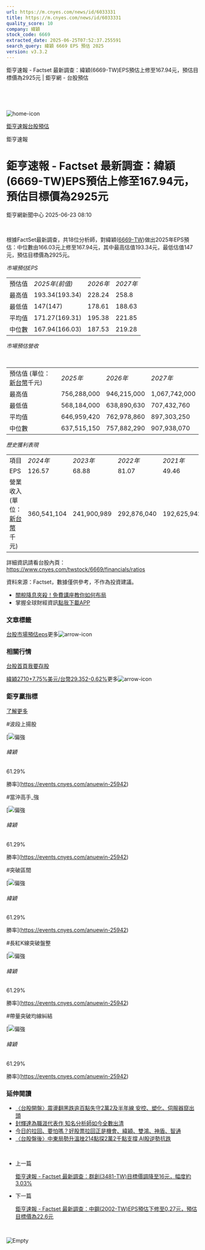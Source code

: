 ```yaml
---
url: https://m.cnyes.com/news/id/6033331
title: https://m.cnyes.com/news/id/6033331
quality_score: 10
company: 緯穎
stock_code: 6669
extracted_date: 2025-06-25T07:52:37.255591
search_query: 緯穎 6669 EPS 預估 2025
version: v3.3.2
---
```


鉅亨速報 - Factset 最新調查：緯穎(6669-TW)EPS預估上修至167.94元，預估目標價為2925元 | 鉅亨網 - 台股預估

‌

‌

![home-icon](/assets/icons/breadCrumb/symbol-icon-home.svg)

[鉅亨速報](/news/cat/anue_live)[台股預估](/news/cat/tw_forecast)

鉅亨速報

# 鉅亨速報 - Factset 最新調查：緯穎(6669-TW)EPS預估上修至167.94元，預估目標價為2925元

鉅亨網新聞中心 2025-06-23 08:10

‌

根據FactSet最新調查，共18位分析師，對緯穎([6669-TW](https://www.cnyes.com/twstock/6669))做出2025年EPS預估：中位數由166.03元上修至167.94元，其中最高估值193.34元，最低估值147元，預估目標價為2925元。

*市場預估EPS*

|  |  |  |  |
| --- | --- | --- | --- |
| 預估值 | *2025年(前值)* | *2026年* | *2027年* |
| 最高值 | 193.34(193.34) | 228.24 | 258.8 |
| 最低值 | 147(147) | 178.61 | 188.63 |
| 平均值 | 171.27(169.31) | 195.38 | 221.85 |
| 中位數 | 167.94(166.03) | 187.53 | 219.28 |

*市場預估營收*

‌

|  |  |  |  |
| --- | --- | --- | --- |
| 預估值 (單位：[新台幣](https://invest.cnyes.com/forex/detail/usdtwd)千元) | *2025年* | *2026年* | *2027年* |
| 最高值 | 756,288,000 | 946,215,000 | 1,067,742,000 |
| 最低值 | 568,184,000 | 638,890,630 | 707,432,760 |
| 平均值 | 646,959,420 | 762,978,860 | 897,303,250 |
| 中位數 | 637,515,150 | 757,882,290 | 907,938,070 |

*歷史獲利表現*

|  |  |  |  |  |
| --- | --- | --- | --- | --- |
| 項目 | *2024年* | *2023年* | *2022年* | *2021年* |
| EPS | 126.57 | 68.88 | 81.07 | 49.46 |
| 營業收入 (單位：[新台幣](https://invest.cnyes.com/forex/detail/usdtwd)千元) | 360,541,104 | 241,900,989 | 292,876,040 | 192,625,942 |

詳細資訊請看台股內頁：  
<https://www.cnyes.com/twstock/6669/financials/ratios>

資料來源：Factset，數據僅供參考，不作為投資建議。

* [關稅降息夾殺！免費講座教你如何布局](https://www.rsc.com.tw/Cnyes_RSC/SeminarBooking2025InvestmentOutlook.aspx?utm_source=anue&utm_medium=usstocks_end)
* 掌握全球財經資訊[點我下載APP](http://www.cnyes.com/app/?utm_source=mweb&utm_medium=HamMenuBanner&utm_campaign=fixed&utm_content=entr)

### 文章標籤

[台股](https://news.cnyes.com/tag/台股 "台股")[市場預估](https://news.cnyes.com/tag/市場預估 "市場預估")[eps](https://news.cnyes.com/tag/eps "eps")更多![arrow-icon](/assets/icons/arrows/arrow-down.svg)

### 相關行情

[台股首頁](https://www.cnyes.com/twstock)[我要存股](https://supr.link/8OHaU)

[緯穎2710+7.75%](https://www.cnyes.com/twstock/6669)[美元/台幣29.352-0.62%](https://invest.cnyes.com/forex/detail/USDTWD)更多![arrow-icon](/assets/icons/arrows/arrow-down.svg)

### 鉅亨贏指標

[了解更多](https://events.cnyes.com/anuewin-25942)

#波段上揚股

[![偏強](/assets/icons/win-indicator/long.svg)

###### 緯穎

61.29%

勝率](https://events.cnyes.com/anuewin-25942)

#當沖高手\_強

[![偏強](/assets/icons/win-indicator/long.svg)

###### 緯穎

61.29%

勝率](https://events.cnyes.com/anuewin-25942)

#突破區間

[![偏強](/assets/icons/win-indicator/long.svg)

###### 緯穎

61.29%

勝率](https://events.cnyes.com/anuewin-25942)

#長紅K線突破盤整

[![偏強](/assets/icons/win-indicator/long.svg)

###### 緯穎

61.29%

勝率](https://events.cnyes.com/anuewin-25942)

#帶量突破均線糾結

[![偏強](/assets/icons/win-indicator/long.svg)

###### 緯穎

61.29%

勝率](https://events.cnyes.com/anuewin-25942)

### 延伸閱讀

* [〈台股開盤〉震盪翻黑跌逾百點失守2萬2及半年線 安控、塑化、伺服器竄出頭](/news/id/6030962)
* [封輝達為職涯代表作 知名分析師如今全數出清](/news/id/6025334)
* [今日的拉回、要怕嗎？好股票拉回正是機會、緯穎、雙鴻、神盾、智通](/news/id/6022424)
* [〈台股盤後〉中東局勢升溫挫214點探2萬2千點支撐 AI股逆勢抗跌](/news/id/6021739)

‌

* 上一篇

  [鉅亨速報 - Factset 最新調查：群創(3481-TW)目標價調降至16元，幅度約3.03%](/news/id/6033910)
* 下一篇

  [鉅亨速報 - Factset 最新調查：中鋼(2002-TW)EPS預估下修至0.27元，預估目標價為22.6元](/news/id/6032190)

‌

![Empty](/assets/icons/skeleton/empty-image.svg)

‌